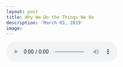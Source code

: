 ```yaml
---
layout: post
title: Why We Do the Things We Do
description: 'March 03, 2019'
image:
---
```


<audio controls preload="metadata">
  <source src="https://docs.google.com/uc?export=open&id=11pkfnMp7hlA_aV5jn_vASeDd5Ax77CUk" type="audio/mp3">
Your browser does not support the audio element.
</audio>
